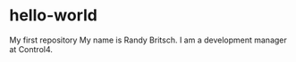 # hello-world
My first repository
My name is Randy Britsch.  I am a development manager at Control4.
